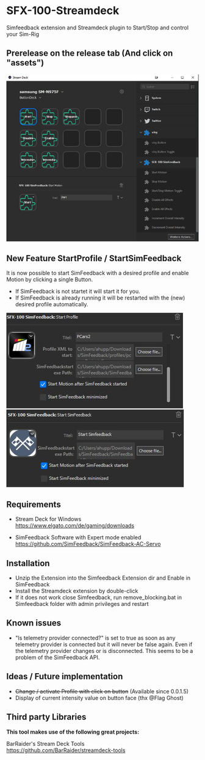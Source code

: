 # SFX-100-Streamdeck
Simfeedback extension and Streamdeck plugin to Start/Stop and control your Sim-Rig 

## Prerelease on the release tab (And click on "assets") 

![In action](doc/screenshot.JPG?raw=true|width=200)

## New Feature StartProfile / StartSimFeedback
It is now possible to start SimFeedback with a desired profile and enable Motion by clicking a single Button.  
- If SimFeedback is not startet it will start it for you.  
- If SimFeedback is already running it will be restarted with the (new) desired profile automatically.

![In action](doc/screenshot2.JPG?raw=true|width=200)
![In action](doc/screenshot3.JPG?raw=true|width=200)

## Requirements

- Stream Deck for Windows  
https://www.elgato.com/de/gaming/downloads

- SimFeedback Software with Expert mode enabled  
https://github.com/SimFeedback/SimFeedback-AC-Servo


## Installation
- Unzip the Extension into the Simfeedback Extension dir and Enable in SimFeedback
- Install the Streamdeck extension by double-click
- If it does not work close Simfeedback, run remove_blocking.bat in Simfeedback folder with admin privileges and restart

## Known issues
- "Is telemetry provider connected?" is set to true as soon as any telemetry provider is connected but it will never be false again. Even if the telemetry provider changes or is disconnected. This seems to be a problem of the SimFeedback API.

## Ideas / Future implementation
- ~~Change / activate Profile with click on button~~ (Available since 0.0.1.5)
- Display of current intensity value on button face (thx @Flag Ghost)

## Third party Libraries
**This tool makes use of the following great projects:**

BarRaider's Stream Deck Tools  
https://github.com/BarRaider/streamdeck-tools
